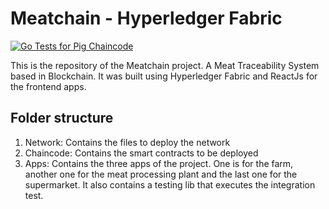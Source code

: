 [//]: # (SPDX-License-Identifier: CC-BY-4.0)

# Meatchain - Hyperledger Fabric

[![Go Tests for Pig Chaincode](https://github.com/aaronmbdev/porkchain/actions/workflows/go.yml/badge.svg)](https://github.com/aaronmbdev/porkchain/actions/workflows/go.yml)

This is the repository of the Meatchain project. A Meat Traceability System based in Blockchain. It was built using Hyperledger Fabric and ReactJs for the frontend apps. 

## Folder structure

1. Network: Contains the files to deploy the network
2. Chaincode: Contains the smart contracts to be deployed
3. Apps: Contains the three apps of the project. One is for the farm, another one for the meat processing plant and the last one for the supermarket. It also contains a testing lib that executes the integration test.